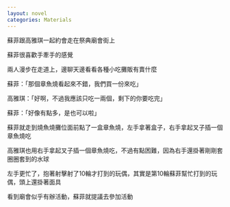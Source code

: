 ```yaml
---
layout: novel
categories: Materials
---
```


蘇菲跟高雅琪一起約會走在祭典廟會街上  

蘇菲很喜歡手牽手的感覺  

兩人漫步在走道上，邊聊天邊看看各種小吃攤販有賣什麼  

蘇菲：「那個章魚燒看起來不錯，我們買一份來吃」  

高雅琪：「好啊，不過我應該只吃一兩個，剩下的你要吃完」  

蘇菲：「好像有點多，是也可以啦」  

蘇菲就走到燒魚燒攤位面前點了一盒章魚燒，左手拿著盒子，右手拿起叉子插一個章魚燒吃  

高雅琪也用右手拿起叉子插一個章魚燒吃，不過有點困難，因為右手還掛著剛剛套圈圈套到的水球  

左手更忙了，抱著射擊射了10輪才打到的玩偶，其實是第10輪蘇菲幫忙打到的玩偶，頭上還掛著面具

看到廟會似乎有辦活動，蘇菲就提議去參加活動
